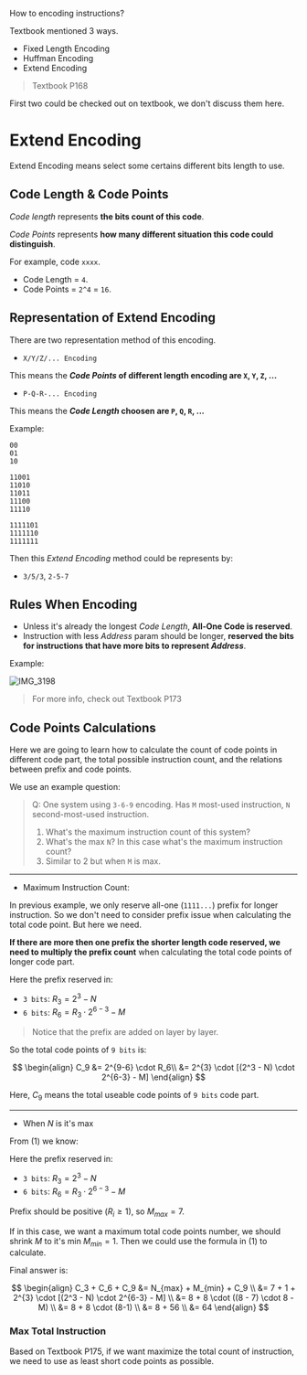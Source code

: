 How to encoding instructions?

Textbook mentioned 3 ways.

- Fixed Length Encoding
- Huffman Encoding
- Extend Encoding

> Textbook P168

First two could be checked out on textbook, we don't discuss them here.

# Extend Encoding

Extend Encoding means select some certains different bits length to use.

## Code Length & Code Points

_Code length_ represents __the bits count of this code__.

_Code Points_ represents __how many different situation this code could distinguish__.

For example, code `xxxx`.

- Code Length = `4`.
- Code Points = `2^4` = `16`.

## Representation of Extend Encoding

There are two representation method of this encoding.

- `X/Y/Z/... Encoding`

This means the ___Code Points_ of different length encoding are `X`, `Y`, `Z`, ...__

- `P-Q-R-... Encoding`

This means the ___Code Length_ choosen are `P`, `Q`, `R`, ...__

Example:

```
00
01
10

11001
11010
11011
11100
11110

1111101
1111110
1111111
```

Then this _Extend Encoding_ method could be represents by:

- `3/5/3`, `2-5-7`

## Rules When Encoding

- Unless it's already the longest _Code Length_, __All-One Code is reserved__.
- Instruction with less _Address_ param should be longer, __reserved the bits for instructions that have more bits to represent _Address___.

Example:

![IMG_3198](https://github.com/Oya-Learning-Notes/ASM-Learning-Note/assets/61616918/35a07e49-37f7-4d50-917a-942203ff7835)

> For more info, check out Textbook P173

## Code Points Calculations

Here we are going to learn how to calculate the count of code points in different code part, the total possible instruction count, and the relations between prefix and code points.

We use an example question:

> Q: One system using `3-6-9` encoding. Has `M` most-used instruction, `N` second-most-used instruction.
>
> 1. What's the maximum instruction count of this system?
> 2. What's the max `N`? In this case what's the maximum instruction count?
> 3. Similar to 2 but when `M` is max.

-----

- Maximum Instruction Count:

In previous example, we only reserve all-one (`1111...`) prefix for longer instruction. So we don't need to consider prefix issue when calculating the total code point. But here we need.

__If there are more then one prefix the shorter length code reserved, we need to multiply the prefix count__ when calculating the total code points of longer code part. 

Here the prefix reserved in:

- `3 bits`: $R_3 = 2^3 - N$
- `6 bits`: $R_6 = R_3 \cdot 2^{6-3} - M$

> Notice that the prefix are added on layer by layer.

So the total code points of `9 bits` is: 

$$
\begin{align}
C_9 
&= 2^{9-6} \cdot R_6\\
&= 2^{3} \cdot [(2^3 - N) \cdot 2^{6-3} - M]
\end{align}
$$

Here, $C_9$ means the total useable code points of `9 bits` code part.

-----

- When $N$ is it's max

From (1) we know:

Here the prefix reserved in:

- `3 bits`: $R_3 = 2^3 - N$
- `6 bits`: $R_6 = R_3 \cdot 2^{6-3} - M$

Prefix should be positive ($R_i \ge 1$), so $M_{max} = 7$.

If in this case, we want a maximum total code points number, we should shrink $M$ to it's min $M_{min} = 1$. Then we could use the formula in (1) to calculate.

Final answer is:

$$
\begin{align}
C_3 + C_6 + C_9
&= N_{max} + M_{min} + C_9 \\
&= 7 + 1 + 2^{3} \cdot [(2^3 - N) \cdot 2^{6-3} - M] \\
&= 8 + 8 \cdot ((8 - 7) \cdot 8 - M) \\
&= 8 + 8 \cdot (8-1) \\
&= 8 + 56 \\
&= 64
\end{align}
$$

### Max Total Instruction

Based on Textbook P175, if we want maximize the total count of instruction, we need to use as least short code points as possible.